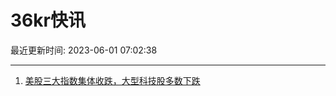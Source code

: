 # 36kr快讯

最近更新时间: 2023-06-01 07:02:38

--- 
1. [美股三大指数集体收跌，大型科技股多数下跌](https://www.36kr.com/newsflashes/2282326092093446) 
